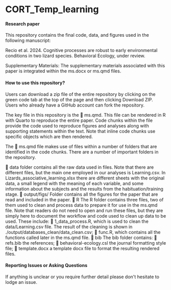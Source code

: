# CORT_Temp_learning

#### Research paper

This repository contains the final code, data, and figures used in the following manuscript:

Recio et al. 2024. Cognitive processes are robust to early environmental conditions in two lizard species. Behavioral Ecology, under review. 

Supplementary Materials: The supplementary materials associated with this paper is integrated within the ms.docx or ms.qmd files. 

#### How to use this repository?

Users can download a zip file of the entire repository by clicking on the green code tab at the top of the page and then clicking Download ZIP. Users who already have a GitHub account can fork the repository.

The key file in this repository is the 📄 ms.qmd. This file can be rendered in R with Quarto to reproduce the entire paper. Code chunks within the file provide the code used to reproduce figures and analyses along with supporting statements within the text. Note that inline code chunks use specific objects which are then rendered.

The 📄 ms.qmd file makes use of files within a number of folders that are identified in the code chunks. There are a number of important folders in the repository.

  📂 data folder contains all the raw data used in files. Note that there are different files, but the main one employed in our analyses is Learning.csv. In Lizards_associative_learning.xlsx there are different sheets with the original data, a small legend with the meaning of each variable, and some information about the subjects and the results from the habituation/training stage. 
  📂 output/figs/ Folder contains all the figures for the paper that are read and included in the paper. 
  📂 R The R folder contains three files, two of them used to clean and process data to prepare it for use in the ms.qmd file. Note that readers do not need to open and run these files, but they are simply here to document the workflow and code used to clean up data to be used. These include:
        📄 1_data_process.R, which is used to clean the data/Learning.csv file. The result of the cleaning is shown in ./output/databases_clean/data_clean.csv;
        📄 func.R, which contains all the functions called later in the ms.qmd file. 
  📂 bib The bib folder contains:
        📄 refs.bib the references;
        📄 behavioral-ecology.csl the journal formatting style file;
        📄 template.docx a template docx file to format the resulting rendered files.

#### Reporting Issues or Asking Questions
If anything is unclear or you require further detail please don't hesitate to lodge an issue.
